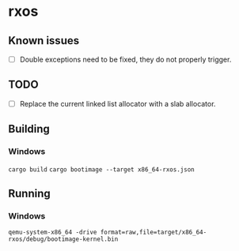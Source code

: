 # rxos

## Known issues
- [ ] Double exceptions need to be fixed, they do not properly trigger.

## TODO
- [ ] Replace the current linked list allocator with a slab allocator.

## Building
### Windows
`cargo build`
`cargo bootimage --target x86_64-rxos.json`

## Running
### Windows
`qemu-system-x86_64 -drive format=raw,file=target/x86_64-rxos/debug/bootimage-kernel.bin`
